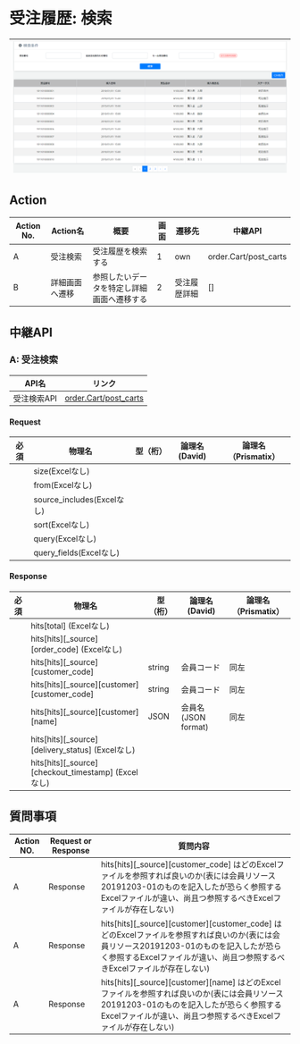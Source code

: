 # 受注履歴: 検索
|![画面](../../../images/order_search.png)|
|:-:|

## Action

| Action No. | Action名 | 概要 | 画面 | 遷移先 | 中継API | 
| --- | --- | --- | --- | --- | --- |
| A | 受注検索 | 受注履歴を検索する | 1 | own | order.Cart/post_carts |
| B | 詳細画面へ遷移 | 参照したいデータを特定し詳細画面へ遷移する | 2 | 受注履歴詳細 | [] |

## 中継API
### A: 受注検索

| API名 | リンク |
| --- | --- |
| 受注検索API | [order.Cart/post_carts](http://3.114.104.100/#/order.Cart/post_carts) |

#### Request

| 必須 | 物理名 | 型（桁） | 論理名(David) | 論理名（Prismatix） |
| --- | --- | --- | --- | --- |
|  | size(Excelなし) |  |  |  |
|  | from(Excelなし) |  |  |  |
|  | source_includes(Excelなし) |  |  |  |
|  | sort(Excelなし) |  |  |  |
|  | query(Excelなし) |  |  |  |
|  | query_fields(Excelなし) |  |  |  |

#### Response

| 必須 | 物理名 | 型（桁） | 論理名(David) | 論理名（Prismatix） |
| --- | --- | --- | --- | --- |
|  | hits[total] (Excelなし) |  |  |  |
|  | hits[hits][_source][order_code] (Excelなし) |  |  |  |
|  | hits[hits][_source][customer_code] | string | 会員コード | 同左 |
|  | hits[hits][_source][customer][customer_code] | string | 会員コード | 同左 |
|  | hits[hits][_source][customer][name] | JSON | 会員名 (JSON format) | 同左 |
|  | hits[hits][_source][delivery_status] (Excelなし) |  |  |  |
|  | hits[hits][_source][checkout_timestamp] (Excelなし) |  |  |  |


## 質問事項
| Action NO.| Request or Response | 質問内容 |
| ---| --- | --- |
| A | Response | hits[hits][_source][customer_code] はどのExcelファイルを参照すれば良いのか(表には会員リソース20191203-01のものを記入したが恐らく参照するExcelファイルが違い、尚且つ参照するべきExcelファイルが存在しない)|
| A | Response | hits[hits][_source][customer][customer_code] はどのExcelファイルを参照すれば良いのか(表には会員リソース20191203-01のものを記入したが恐らく参照するExcelファイルが違い、尚且つ参照するべきExcelファイルが存在しない)|
| A | Response | hits[hits][_source][customer][name] はどのExcelファイルを参照すれば良いのか(表には会員リソース20191203-01のものを記入したが恐らく参照するExcelファイルが違い、尚且つ参照するべきExcelファイルが存在しない)|